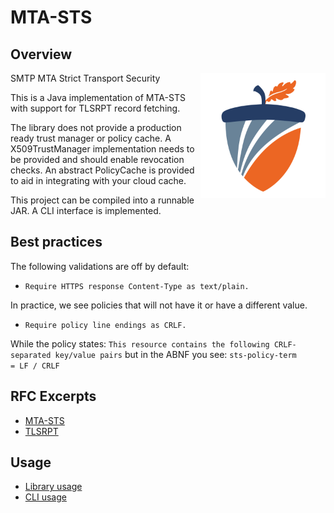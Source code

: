 MTA-STS
=======

Overview
--------
<img align="right" width="200" height="200" src="logo.png">
SMTP MTA Strict Transport Security

This is a Java implementation of MTA-STS with support for TLSRPT record fetching.

The library does not provide a production ready trust manager or policy cache.
A X509TrustManager implementation needs to be provided and should enable revocation checks.
An abstract PolicyCache is provided to aid in integrating with your cloud cache. 

This project can be compiled into a runnable JAR.
A CLI interface is implemented.


Best practices
--------------
The following validations are off by default:
- `Require HTTPS response Content-Type as text/plain.`

In practice, we see policies that will not have it or have a different value.

- `Require policy line endings as CRLF.`

While the policy states: `This resource contains the following CRLF-separated key/value pairs`
but in the ABNF you see: `sts-policy-term          = LF / CRLF`



RFC Excerpts
------------
- [MTA-STS](mta-sts.md)
- [TLSRPT](tlsrpt.md)


Usage
-----
- [Library usage](lib.md)
- [CLI usage](cli.md)
